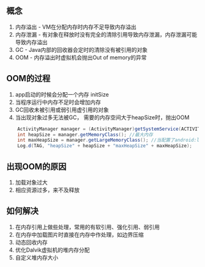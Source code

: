 ## 概念

1. 内存溢出      - VM在分配内存时内存不足导致内存溢出
2. 内存泄漏      - 有对象在释放时没有完全的清除引用导致内存泄漏，内存泄漏可能导致内存溢出
3. GC            - Java内部的回收器会定时的清除没有被引用的对象
4. OOM - 内存溢出时虚拟机会抛出Out of memory的异常


## OOM的过程

1. app启动的时候会分配一个内存  initSize
2. 当程序运行中内存不足时会增加内存
3. GC回收未被引用或弱引用虚引用的对象
4. 当出现对象过多无法被GC， 需要的内存空间大于heapSize时，抛出OOM


```Java
    ActivityManager manager = (ActivityManager)getSystemService(ACTIVITY_SERVICE);
    int heapSize = manager.getMemoryClass(); //最大内存
    int maxHeapSize = manager.getLargeMemoryClass(); //当配置了android:largeHeap="true" 才有的最大堆内存
    Log.d(TAG, "heapSize" + heapSize + "maxHeapSize" + maxHeapSize);
```

## 出现OOM的原因

1. 加载对象过大
2. 相应资源过多，来不及释放

## 如何解决

1. 在内存引用上做些处理，常用的有软引用、强化引用、弱引用
2. 在内存中加载图片时直接在内存中作处理，如边界压缩
3. 动态回收内存
4. 优化Dalvik虚拟机的堆内存分配
5. 自定义堆内存大小